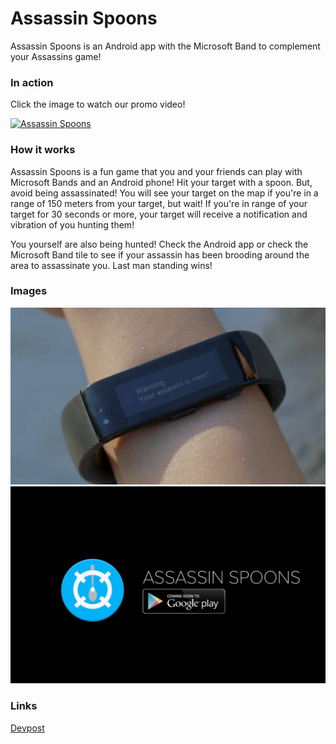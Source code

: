 # Assassin Spoons

Assassin Spoons is an Android app with the Microsoft Band to complement your Assassins game!

### In action
Click the image to watch our promo video!

[![Assassin Spoons](http://img.youtube.com/vi/-9zjycib6Es/maxresdefault.jpg)](https://www.youtube.com/watch?v=-9zjycib6Es "Assassin Spoons")

### How it works
Assassin Spoons is a fun game that you and your friends can play with Microsoft Bands and an Android phone! Hit your target with a spoon. But, avoid being assassinated! You will see your target on the map if you're in a range of 150 meters from your target, but wait! If you're in range of your target for 30 seconds or more, your target will receive a notification and vibration of you hunting them!

You yourself are also being hunted! Check the Android app or check the Microsoft Band tile to see if your assassin has been brooding around the area to assassinate you. Last man standing wins!

### Images
![Microsoft Band](https://github.com/puzzledsean/HackHarvard/blob/master/img/band.jpg?raw=true "Assassin is near")
![Google Play](https://github.com/puzzledsean/HackHarvard/blob/master/img/google_play.jpg?raw=true "Coming to Google Play")

### Links
[Devpost](http://devpost.com/software/assassinspoons)

